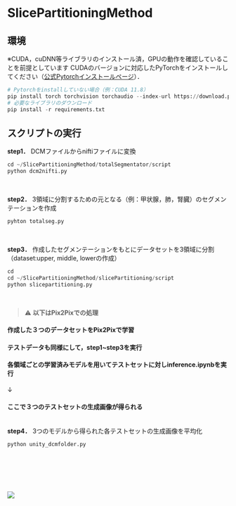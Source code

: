 # SlicePartitioningMethod

## 環境
※CUDA，cuDNN等ライブラリのインストール済，GPUの動作を確認していることを前提としています
CUDAのバージョンに対応したPyTorchをインストールしてください（[公式Pytorchインストールページ](https://pytorch.org/get-started/locally/)）．

  
```python
# Pytorchをinstallしていない場合（例：CUDA 11.8）
pip install torch torchvision torchaudio --index-url https://download.pytorch.org/whl/cu118
# 必要なライブラリのダウンロード
pip install -r requirements.txt
```

## スクリプトの実行

__step1．__ DCMファイルからniftiファイルに変換
```python
cd ~/SlicePartitioningMethod/totalSegmentator/script
python dcm2nifti.py 
```
<br>

__step2．__ 3領域に分割するための元となる（例：甲状腺，肺，腎臓）のセグメンテーションを作成
```python
pyhton totalseg.py
```

<br>

__step3．__ 作成したセグメンテーションをもとにデータセットを3領域に分割（dataset:upper, middle, lowerの作成）
```python
cd 
cd ~/SlicePartitioningMethod/slicePartitioning/script
python slicepartitioning.py
```

<br>

> ⚠️ **以下はPix2Pixでの処理** 
#### 作成した３つのデータセットをPix2Pixで学習

#### テストデータも同様にして，step1~step3を実行
#### 各領域ごとの学習済みモデルを用いてテストセットに対しinference.ipynbを実行
↓
#### ここで３つのテストセットの生成画像が得られる　　<br><br>
  
__step4．__ 3つのモデルから得られた各テストセットの生成画像を平均化
```python
python unity_dcmfolder.py
```
<br>
<br>
<br>
<br>
<br>
<img src="https://img.shields.io/badge/-Python-F9DC3E.svg?logo=python&style=flat">

[def]: http://qiita.com